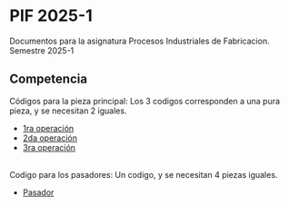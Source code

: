 # PIF 2025-1
Documentos para la asignatura Procesos Industriales de Fabricacion. Semestre 2025-1
## Competencia
Códigos para la pieza principal: Los 3 codigos corresponden a una pura pieza, y se necesitan 2 iguales.
- [1ra operación](GRUPO_7_PIF/operacion_1.gcode)
- [2da operación](GRUPO_7_PIF/operacion_2.gcode)
- [3ra operación](GRUPO_7_PIF/operacion_3.gcode)
<br>
Codigo para los pasadores: Un codigo, y se necesitan 4 piezas iguales.
</br>

- [Pasador](GRUPO_7_PIF/pasadores.gcode)

